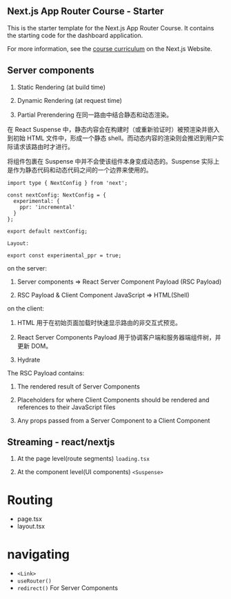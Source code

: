 ## Next.js App Router Course - Starter

This is the starter template for the Next.js App Router Course. It contains the starting code for the dashboard application.

For more information, see the [course curriculum](https://nextjs.org/learn) on the Next.js Website.

## Server components

1. Static Rendering (at build time)

2. Dynamic Rendering (at request time)

3. Partial Prerendering 在同一路由中结合静态和动态渲染。

  在 React Suspense 中，静态内容会在构建时（或重新验证时）被预渲染并嵌入到初始 HTML 文件中，形成一个静态 shell。而动态内容的渲染则会推迟到用户实际请求该路由时才进行。

  将组件包裹在 Suspense 中并不会使该组件本身变成动态的。Suspense 实际上是作为静态代码和动态代码之间的一个边界来使用的。

  ```javscript
  import type { NextConfig } from 'next';

  const nextConfig: NextConfig = {
    experimental: {
      ppr: 'incremental'
    }
  };

  export default nextConfig;

  Layout:

  export const experimental_ppr = true;

  ```

on the server:

1. Server components => React Server Component Payload (RSC Payload)

2. RSC Payload & Client Component JavaScript => HTML(Shell)

on the client:

1. HTML 用于在初始页面加载时快速显示路由的非交互式预览。

2. React Server Components Payload 用于协调客户端和服务器端组件树，并更新 DOM。

3. Hydrate

The RSC Payload contains:

1. The rendered result of Server Components

2. Placeholders for where Client Components should be rendered and references to their JavaScript files

3. Any props passed from a Server Component to a Client Component

## Streaming - react/nextjs

1. At the page level(route segments) `loading.tsx`

2. At the component level(UI components) `<Suspense>`








# Routing
- page.tsx
- layout.tsx

# navigating
- `<Link>`
- `useRouter()`
- `redirect()` For Server Components
